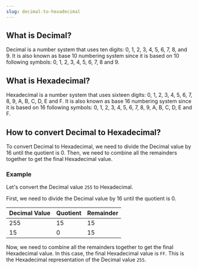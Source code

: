 ```yaml
---
slug: decimal-to-hexadecimal
---
```


## What is Decimal?

Decimal is a number system that uses ten digits: 0, 1, 2, 3, 4, 5, 6, 7, 8, and 9. It is also known as base 10 numbering system since it is based on 10 following symbols: 0, 1, 2, 3, 4, 5, 6, 7, 8 and 9.

## What is Hexadecimal?

Hexadecimal is a number system that uses sixteen digits: 0, 1, 2, 3, 4, 5, 6, 7, 8, 9, A, B, C, D, E and F. It is also known as base 16 numbering system since it is based on 16 following symbols: 0, 1, 2, 3, 4, 5, 6, 7, 8, 9, A, B, C, D, E and F.

## How to convert Decimal to Hexadecimal?

To convert Decimal to Hexadecimal, we need to divide the Decimal value by 16 until the quotient is 0. Then, we need to combine all the remainders together to get the final Hexadecimal value.

### Example

Let's convert the Decimal value `255` to Hexadecimal.

First, we need to divide the Decimal value by 16 until the quotient is 0.

| Decimal Value | Quotient | Remainder |
| ------------- | -------- | --------- |
| 255           | 15       | 15        |
| 15            | 0        | 15        |

Now, we need to combine all the remainders together to get the final Hexadecimal value. In this case, the final Hexadecimal value is `FF`. This is the Hexadecimal representation of the Decimal value `255`.
